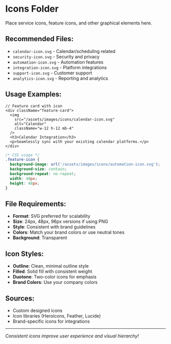 # Icons Folder

Place service icons, feature icons, and other graphical elements here.

## Recommended Files:

- `calendar-icon.svg` - Calendar/scheduling related
- `security-icon.svg` - Security and privacy
- `automation-icon.svg` - Automation features
- `integration-icon.svg` - Platform integrations
- `support-icon.svg` - Customer support
- `analytics-icon.svg` - Reporting and analytics

## Usage Examples:

```tsx
// Feature card with icon
<div className="feature-card">
  <img 
    src="/assets/images/icons/calendar-icon.svg" 
    alt="Calendar" 
    className="w-12 h-12 mb-4"
  />
  <h3>Calendar Integration</h3>
  <p>Seamlessly sync with your existing calendar platforms.</p>
</div>
```

```css
/* CSS usage */
.feature-icon {
  background-image: url('/assets/images/icons/automation-icon.svg');
  background-size: contain;
  background-repeat: no-repeat;
  width: 48px;
  height: 48px;
}
```

## File Requirements:

- **Format**: SVG preferred for scalability
- **Size**: 24px, 48px, 96px versions if using PNG
- **Style**: Consistent with brand guidelines
- **Colors**: Match your brand colors or use neutral tones
- **Background**: Transparent

## Icon Styles:

- **Outline**: Clean, minimal outline style
- **Filled**: Solid fill with consistent weight
- **Duotone**: Two-color icons for emphasis
- **Brand Colors**: Use your company colors

## Sources:

- Custom designed icons
- Icon libraries (Heroicons, Feather, Lucide)
- Brand-specific icons for integrations

---

*Consistent icons improve user experience and visual hierarchy!*